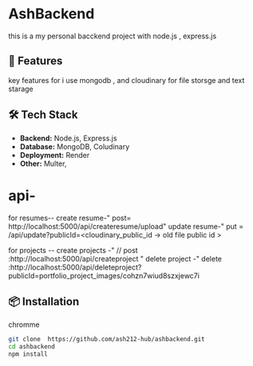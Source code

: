 # AshBackend

 this is a my personal bacckend project with node.js , express.js 

## 🚀 Features
 key features for i use mongodb , and cloudinary for file storsge and text starage

## 🛠️ Tech Stack
 
- **Backend:** Node.js, Express.js
- **Database:** MongoDB, Coludinary
- **Deployment:**  Render 
- **Other:** Multer,

# api-
for resumes--
   create resume-" post=  http://localhost:5000/api/createresume/upload" 
   update resume-" put =  /api/update?publicId=<cloudinary_public_id -> old file public id >

for projects --
   create projects -" // post :http://localhost:5000/api/createproject "
   delete project -"  delete :http://localhost:5000/api/deleteproject?publicId=portfolio_project_images/cohzn7wiud8szxjewc7i

## 📦 Installation
chromme

```bash
git clone  https://github.com/ash212-hub/ashbackend.git
cd ashbackend
npm install
